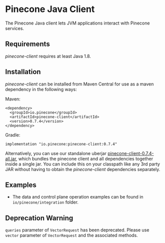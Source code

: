 # Pinecone Java Client

The Pinecone Java client lets JVM applications interact with Pinecone services.

## Requirements

*pinecone-client* requires at least Java 1.8.

## Installation

*pinecone-client* can be installed from Maven Central for use as a maven dependency in the following ways:

Maven:
```
<dependency>
  <groupId>io.pinecone</groupId>
  <artifactId>pinecone-client</artifactId>
  <version>0.7.4</version>
</dependency>
```

[comment]: <> (^ [pc:VERSION_LATEST_RELEASE])

Gradle:
```
implementation "io.pinecone:pinecone-client:0.7.4"
```

[comment]: <> (^ [pc:VERSION_LATEST_RELEASE])

Alternatively, you can use our standalone uberjar [pinecone-client-0.7.4-all.jar](https://repo1.maven.org/maven2/io/pinecone/pinecone-client/0.7.4/pinecone-client-0.7.4-all.jar), which bundles the pinecone client and all dependencies together inside a single jar. You can include this on your classpath like any 3rd party JAR without having to obtain the *pinecone-client* dependencies separately.

[comment]: <> (^ [pc:VERSION_LATEST_RELEASE])


## Examples

- The data and control plane operation examples can be found in `io/pinecone/integration` folder.

## Deprecation Warning
`queries` parameter of `VectorRequest` has been deprecated. Please use `vector` parameter of `VectorRequest` and the associated methods.

